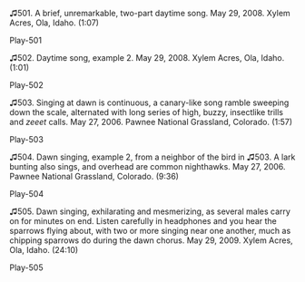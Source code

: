 ♫501. A brief, unremarkable, two-part daytime song. May 29, 2008. Xylem
Acres, Ola, Idaho. (1:07)

Play-501

♫502. Daytime song, example 2. May 29, 2008. Xylem Acres, Ola, Idaho.
(1:01)

Play-502

♫503. Singing at dawn is continuous, a canary-like song ramble sweeping
down the scale, alternated with long series of high, buzzy, insectlike
trills and *zeeet* calls. May 27, 2006. Pawnee National Grassland,
Colorado. (1:57)

Play-503

♫504. Dawn singing, example 2, from a neighbor of the bird in ♫503. A
lark bunting also sings, and overhead are common nighthawks. May 27,
2006. Pawnee National Grassland, Colorado. (9:36)

Play-504

♫505. Dawn singing, exhilarating and mesmerizing, as several males carry
on for minutes on end. Listen carefully in headphones and you hear the
sparrows flying about, with two or more singing near one another, much
as chipping sparrows do during the dawn chorus. May 29, 2009. Xylem
Acres, Ola, Idaho. (24:10)

Play-505

